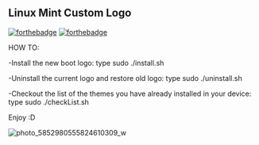 ## Linux Mint Custom Logo

[![forthebadge](https://forthebadge.com/images/badges/powered-by-black-magic.svg)](https://forthebadge.com)
[![forthebadge](https://forthebadge.com/images/badges/it-works-why.svg)](https://forthebadge.com)

HOW TO:

-Install the new boot logo: type sudo ./install.sh 

-Uninstall the current logo and restore old logo: type sudo ./uninstall.sh 

-Checkout the list of the themes you have already installed in your device:  type sudo ./checkList.sh

Enjoy :D

![photo_5852980555824610309_w](https://user-images.githubusercontent.com/94229712/209444589-d9d01642-884a-4cea-a069-6e57c092b191.jpg)
